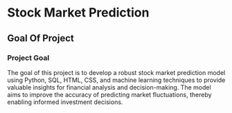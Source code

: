 # Stock Market Prediction 
## Goal Of Project 
### Project Goal

The goal of this project is to develop a robust stock market prediction model using Python, SQL, HTML, CSS, and machine learning techniques to provide valuable insights for financial analysis and decision-making. The model aims to improve the accuracy of predicting market fluctuations, thereby enabling informed investment decisions.
